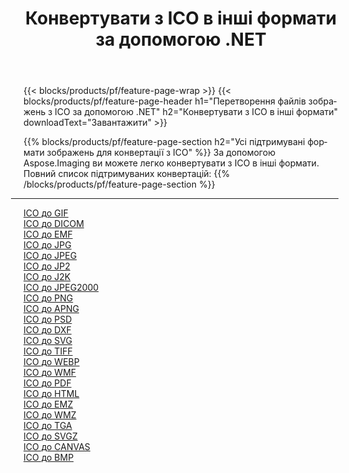 ﻿---
title: Конвертувати з ICO в інші формати за допомогою .NET 
weight: 3920
url: /uk/net/conversion/from/ico 
lang: uk
langdirlevel: 2
locales: zh-hans,ja,it,ru,de,es,fr,nl,id,lt,pl,pt,vi,tr,ko,zh-hant,ar,hi,th,sv,cs,uk,he
description: За допомогою Aspose.Imaging ви можете легко конвертувати з ICO в інші формати
---

{{< blocks/products/pf/feature-page-wrap >}}
{{< blocks/products/pf/feature-page-header h1="Перетворення файлів зображень з ICO за допомогою .NET" h2="Конвертувати з ICO в інші формати" downloadText="Завантажити" >}}


{{% blocks/products/pf/feature-page-section  h2="Усі підтримувані формати зображень для конвертації з ICO" %}}
За допомогою Aspose.Imaging ви можете легко конвертувати з ICO в інші формати.
<br/>
Повний список підтримуваних конвертацій:
{{% /blocks/products/pf/feature-page-section %}}
<div class="container-fluid productfamilypage bg-gray">
    <div class="convertypes bg-gray agp-content section">
        <div class="container">
		<hr style="margin-left:-20px;"/>
		<div class="row other-converters">
		    <div class='col-md-2 other-converter remove-lp remove-rp'><a href="/imaging/uk/net/conversion/ico-to-gif" >ICO до GIF</a></div><div class='col-md-2 other-converter remove-lp remove-rp'><a href="/imaging/uk/net/conversion/ico-to-dicom" >ICO до DICOM</a></div><div class='col-md-2 other-converter remove-lp remove-rp'><a href="/imaging/uk/net/conversion/ico-to-emf" >ICO до EMF</a></div><div class='col-md-2 other-converter remove-lp remove-rp'><a href="/imaging/uk/net/conversion/ico-to-jpg" >ICO до JPG</a></div><div class='col-md-2 other-converter remove-lp remove-rp'><a href="/imaging/uk/net/conversion/ico-to-jpeg" >ICO до JPEG</a></div><div class='col-md-2 other-converter remove-lp remove-rp'><a href="/imaging/uk/net/conversion/ico-to-jp2" >ICO до JP2</a></div><div class='col-md-2 other-converter remove-lp remove-rp'><a href="/imaging/uk/net/conversion/ico-to-j2k" >ICO до J2K</a></div><div class='col-md-2 other-converter remove-lp remove-rp'><a href="/imaging/uk/net/conversion/ico-to-jpeg2000" >ICO до JPEG2000</a></div><div class='col-md-2 other-converter remove-lp remove-rp'><a href="/imaging/uk/net/conversion/ico-to-png" >ICO до PNG</a></div><div class='col-md-2 other-converter remove-lp remove-rp'><a href="/imaging/uk/net/conversion/ico-to-apng" >ICO до APNG</a></div><div class='col-md-2 other-converter remove-lp remove-rp'><a href="/imaging/uk/net/conversion/ico-to-psd" >ICO до PSD</a></div><div class='col-md-2 other-converter remove-lp remove-rp'><a href="/imaging/uk/net/conversion/ico-to-dxf" >ICO до DXF</a></div><div class='col-md-2 other-converter remove-lp remove-rp'><a href="/imaging/uk/net/conversion/ico-to-svg" >ICO до SVG</a></div><div class='col-md-2 other-converter remove-lp remove-rp'><a href="/imaging/uk/net/conversion/ico-to-tiff" >ICO до TIFF</a></div><div class='col-md-2 other-converter remove-lp remove-rp'><a href="/imaging/uk/net/conversion/ico-to-webp" >ICO до WEBP</a></div><div class='col-md-2 other-converter remove-lp remove-rp'><a href="/imaging/uk/net/conversion/ico-to-wmf" >ICO до WMF</a></div><div class='col-md-2 other-converter remove-lp remove-rp'><a href="/imaging/uk/net/conversion/ico-to-pdf" >ICO до PDF</a></div><div class='col-md-2 other-converter remove-lp remove-rp'><a href="/imaging/uk/net/conversion/ico-to-html" >ICO до HTML</a></div><div class='col-md-2 other-converter remove-lp remove-rp'><a href="/imaging/uk/net/conversion/ico-to-emz" >ICO до EMZ</a></div><div class='col-md-2 other-converter remove-lp remove-rp'><a href="/imaging/uk/net/conversion/ico-to-wmz" >ICO до WMZ</a></div><div class='col-md-2 other-converter remove-lp remove-rp'><a href="/imaging/uk/net/conversion/ico-to-tga" >ICO до TGA</a></div><div class='col-md-2 other-converter remove-lp remove-rp'><a href="/imaging/uk/net/conversion/ico-to-svgz" >ICO до SVGZ</a></div><div class='col-md-2 other-converter remove-lp remove-rp'><a href="/imaging/uk/net/conversion/ico-to-canvas" >ICO до CANVAS</a></div><div class='col-md-2 other-converter remove-lp remove-rp'><a href="/imaging/uk/net/conversion/ico-to-bmp" >ICO до BMP</a></div>
                </div>
        </div>
    </div>
</div>
<br/>

